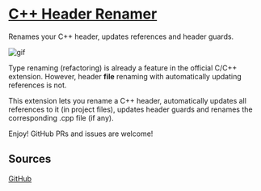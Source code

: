 # [C++ Header Renamer](https://github.com/birgersp/vscode-cpp-header-renamer)

Renames your C++ header, updates references and header guards.

![gif](https://i.imgur.com/Ioam9W7.gif)

Type renaming (refactoring) is already a feature in the official C/C++ extension. However, header **file** renaming with automatically updating references is not.

This extension lets you rename a C++ header, automatically updates all references to it (in project files), updates header guards and renames the corresponding .cpp file (if any).

Enjoy! GitHub PRs and issues are welcome!

## Sources

[GitHub](https://github.com/birgersp/vscode-cpp-header-renamer)
